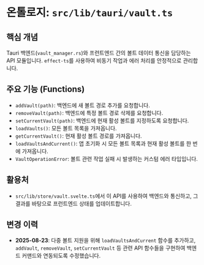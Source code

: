 # 온톨로지: `src/lib/tauri/vault.ts`

## 핵심 개념

Tauri 백엔드(`vault_manager.rs`)와 프런트엔드 간의 볼트 데이터 통신을 담당하는 API 모듈입니다. `effect-ts`를 사용하여 비동기 작업과 에러 처리를 안정적으로 관리합니다.

## 주요 기능 (Functions)

-   `addVault(path)`: 백엔드에 새 볼트 경로 추가를 요청합니다.
-   `removeVault(path)`: 백엔드에 특정 볼트 경로 삭제를 요청합니다.
-   `setCurrentVault(path)`: 백엔드에 현재 활성 볼트를 지정하도록 요청합니다.
-   `loadVaults()`: 모든 볼트 목록을 가져옵니다.
-   `getCurrentVault()`: 현재 활성 볼트 경로를 가져옵니다.
-   `loadVaultsAndCurrent()`: 앱 초기화 시 모든 볼트 목록과 현재 활성 볼트를 한 번에 가져옵니다.
-   `VaultOperationError`: 볼트 관련 작업 실패 시 발생하는 커스텀 에러 타입입니다.

## 활용처

-   `src/lib/store/vault.svelte.ts`에서 이 API를 사용하여 백엔드와 통신하고, 그 결과를 바탕으로 프런트엔드 상태를 업데이트합니다.

## 변경 이력

-   **2025-08-23**: 다중 볼트 지원을 위해 `loadVaultsAndCurrent` 함수를 추가하고, `addVault`, `removeVault`, `setCurrentVault` 등 관련 API 함수들을 구현하여 백엔드 커맨드와 연동되도록 수정했습니다.
